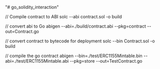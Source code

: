 "# go_solidity_interaction"


// Compile contract to ABI
solc --abi contract.sol -o build


// convert abi to Go
abigen --abi=./build/contract.abi --pkg=contract --out=Contract.go


// convert contract to bytecode for deployment
solc --bin Contract.sol -o build

// compile the go contract
abigen --bin=./test/ERC1155Mintable.bin --abi=./test/ERC1155Mintable.abi --pkg=store --out=TestContract.go
